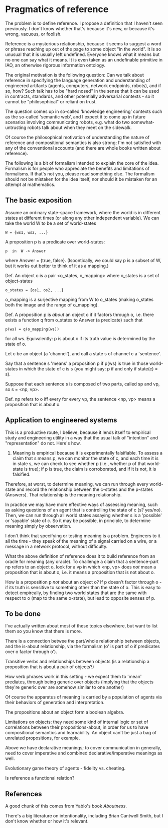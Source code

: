 # Pragmatics of reference

The problem is to define reference.  I propose a definition that I
haven't seen previously.  I don't know whether that's because it's
new, or because it's wrong, vacuous, or foolish.

Reference is a mysterious relationship, because it seems to suggest a
word or phrase reaching up out of the page to some object "in the
world".  It is so unusual that it is usually left undefined.  Everyone
knows what it means but no one can say what it means.  It is even
taken as an undefinable primitive in IAO, an otherwise rigorous
information ontology.

The original motivation is the following question: Can we talk about
reference in specifying the language generation and understanding of
engineered artifacts (agents, computers, network endpoints, robots),
and if so, how?  Such talk has to be "hard nosed" in the sense that it
can be used in contracts, standards, and other potentially adversarial
contexts - so it cannot be "philosophical" or reliant on trust.

The question comes up in so-called 'knowledge engineering' contexts
such as the so-called 'semantic web', and I expect it to come up in
future scenarios involving communicating robots, e.g. what do two
somewhat-untrusting robots talk about when they meet on the sidewalk.

Of course the philosophical motivation of understanding the nature of
reference and compositional semantics is also strong; I'm not
satisfied with any of the conventional accounts (and there are whole
books written about reference).

The following is a bit of formalism intended to explain the core of
the idea.  Formalism is for people who appreciate the benefits and
limitations of formalisms.  If that's not you, please read something
else.  The formalism should not be mistaken for the idea itself, nor
should it be mistaken for an attempt at mathematics.

## The basic exposition

Assume an ordinary state-space framework, where the world is in
different states at different times (or along any other independent
variable). We can take the world W to be a set of world-states

    W = {ws1, ws2, ...}

A proposition p is a predicate over world-states:

    p  in  W -> Answer

where Answer = {true, false}.  (Isoontically, we could say p is a
subset of W, but it works out better to think of it as a mapping.)

Def. An object o is a pair <o_states, o_mapping> where o_states is a set of
object-states

    o_states = {os1, os2, ...}

o_mapping is a surjective mapping from W to o_states (making o_states
both the image and the range of o_mapping).

Def. A proposition p is *about* an object o if it factors through o,
i.e. there exists a function q from o_states to Answer (a predicate)
such that

    p(ws) = q(o_mapping(ws))

for all ws.  Equivalently: p is about o if its truth value is
determined by the state of o.

Let c be an object (a 'channel'), and call a state s of channel c a
'sentence'.

Say that a sentence s 'means' a proposition p if p(ws) is true in
those world-states in which the state of c is s (you might say: p if
and only if state(c) = s).

Suppose that each sentence s is composed of two parts, called sp and
vp, so s = <np, vp>.

Def. np refers to o iff every for every vp, the sentence <np, vp>
means a proposition that is about o.

## Application to engineered systems

This is a productive route, I believe, because it lends itself to
empirical study and engineering utility in a way that the usual talk
of "intention" and "representation" do not.  Here's how.

1. Meaning is empirical because it is experimentally falsifiable.  To
assess a claim that s means p, we can monitor the state of c, and each
time it is in state s, we can check to see whether p (i.e., whether p
of that world-state is true); if p is true, the claim is corroborated,
and if it is not, it is falsified.

Therefore, at worst, to determine meaning, we can run through every
world-state and record the relationship between the c-states and the
p-states (Answers).  That relationship is the meaning relationship.

In practice we may have more effective ways of assessing meaning, such
as asking questions of an agent that is controlling the state of c (s?
yes/no).  Then, we can run through all world states assaying whether s
is a 'possible' or 'sayable' state of c.  So it may be possible, in
principle, to determine meaning simply by observation.

I don't think that specifying or testing meaning is a problem.
Engineers to it all the time - they speak of the meaning of a signal
carried on a wire, or a message in a network protocol, without
difficulty.

What the above definition of reference does it to build reference from
an oracle for meaning (any oracle).  To challenge a claim that a
sentence-part np refers to an object o, look for a vp in which <np,
vp> does *not* mean a proposition that is about o, i.e. it means a
proposition that is not about o.

How is a proposition p _not_ about an object o?  If p doesn't factor
through o - if its truth is sensitive to something other than the
state of o.  This is easy to detect empircally, by finding two world
states that are the same with respect to o (map to the same o-state),
but lead to opposite senses of p.

## To be done

I've actually written about most of these topics elsewhere, but want
to list them so you know that there is more.

There is a connection betwee the part/whole relationship between
objects, and the is-about relationship, via the formalism (o' is part
of o if predicates over o factor through o').

Transitive verbs and relationships between objects (is a relationship
a proposition that is about a pair of objects?)

How verb phrases work in this setting - we expect them to 'mean'
prediates, through being generic over objects (implying that the
objects they're generic over are somehow similar to one another)

Of course the apparatus of meaning is carried by a population of
agents via their behaviors of generation and interpretation.

The propositions about an object form a boolean algebra.

Limitations on objects: they need some kind of internal logic or set
of correlations between their propositions-about, in order for us to
have compositional semantics and learnability.  An object can't be
just a bag of unrelated propositions, for example.

Above we have declarative meanings; to cover communication in
generally, need to cover imperative and combined
declarative/imperative meanings as well.

Evolutionary game theory of agents - fidelity vs. cheating.

Is reference a functional relation?

## References

A good chunk of this comes from Yablo's book _Aboutness_.

There's a big literature on intentionality, including Brian Cantwell
Smith, but I don't know whether or how it's relevant.

